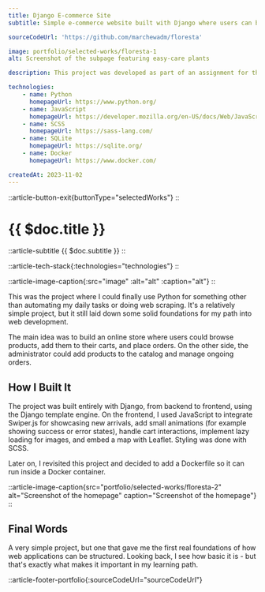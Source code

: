 ```yaml
---
title: Django E-commerce Site
subtitle: Simple e-commerce website built with Django where users can browse products, add them to cart, and place orders.

sourceCodeUrl: 'https://github.com/marchewadm/floresta'

image: portfolio/selected-works/floresta-1
alt: Screenshot of the subpage featuring easy-care plants

description: This project was developed as part of an assignment for the Advanced Python Programming Techniques course at my university. It is one of the tasks required for the course, where the goal was to create a simple e-commerce website using Django, allowing users to browse products, add them to their cart, and place orders.

technologies:
    - name: Python
      homepageUrl: https://www.python.org/
    - name: JavaScript
      homepageUrl: https://developer.mozilla.org/en-US/docs/Web/JavaScript/
    - name: SCSS
      homepageUrl: https://sass-lang.com/
    - name: SQLite
      homepageUrl: https://sqlite.org/
    - name: Docker
      homepageUrl: https://www.docker.com/

createdAt: 2023-11-02
---
```


::article-button-exit{buttonType="selectedWorks"}
::

# {{ $doc.title }}

::article-subtitle
{{ $doc.subtitle }}
::

::article-tech-stack{:technologies="technologies"}
::

::article-image-caption{:src="image" :alt="alt" :caption="alt"}
::

This was the project where I could finally use Python for something other than automating my daily tasks or doing web scraping. It's a relatively simple project, but it still laid down some solid foundations for my path into web development.

The main idea was to build an online store where users could browse products, add them to their carts, and place orders. On the other side, the administrator could add products to the catalog and manage ongoing orders.

## How I Built It

The project was built entirely with Django, from backend to frontend, using the Django template engine. On the frontend, I used JavaScript to integrate Swiper.js for showcasing new arrivals, add small animations (for example showing success or error states), handle cart interactions, implement lazy loading for images, and embed a map with Leaflet. Styling was done with SCSS.

Later on, I revisited this project and decided to add a Dockerfile so it can run inside a Docker container.

::article-image-caption{src="portfolio/selected-works/floresta-2" alt="Screenshot of the homepage" caption="Screenshot of the homepage"}
::

## Final Words

A very simple project, but one that gave me the first real foundations of how web applications can be structured. Looking back, I see how basic it is - but that's exactly what makes it important in my learning path.

::article-footer-portfolio{:sourceCodeUrl="sourceCodeUrl"}